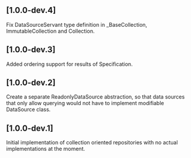 ## [1.0.0-dev.4]
Fix DataSourceServant type definition in _BaseCollection, 
ImmutableCollection and Collection.

## [1.0.0-dev.3]
Added ordering support for results of Specification.

## [1.0.0-dev.2]
Create a separate ReadonlyDataSource abstraction, so that data sources
that only allow querying would not have to implement modifiable 
DataSource class.

## [1.0.0-dev.1]
Initial implementation of collection oriented repositories with no
actual implementations at the moment.